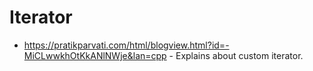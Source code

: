 # Iterator
- https://pratikparvati.com/html/blogview.html?id=-MiCLwwkhOtKkANlNWje&lan=cpp - Explains about custom iterator.